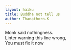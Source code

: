 ```yaml
---
layout: haiku
title: Buddha not tell us
author: Thanathorn.K
---
```


Monk said nothingness. <br>
Linter warning this line wrong, <br>
You must fix it now <br>

